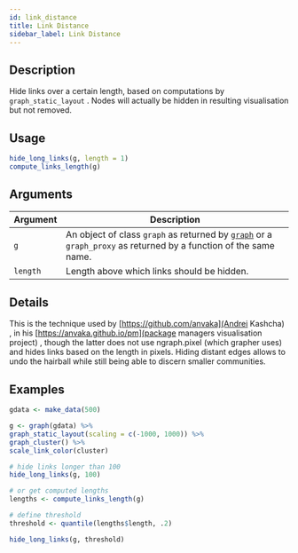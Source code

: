```yaml
---
id: link_distance
title: Link Distance
sidebar_label: Link Distance
---
```


## Description

Hide links over a certain length, based on computations by `graph_static_layout` .
 Nodes will actually be hidden in resulting visualisation but not removed.


## Usage

```r
hide_long_links(g, length = 1)
compute_links_length(g)
```


## Arguments

Argument      |Description
------------- |----------------
`g`     |     An object of class `graph` as returned by [`graph`](#graph) or a `graph_proxy`  as returned by a function of the same name.
`length`     |     Length above which links should be hidden.


## Details

This is the technique used by [https://github.com/anvaka](Andrei Kashcha) ,
 in his [https://anvaka.github.io/pm](package managers visualisation project) , though
 the latter does not use ngraph.pixel (which grapher uses) and hides links based on the
 length in pixels. Hiding distant edges allows to undo the hairball while still being
 able to discern smaller communities.


## Examples

```r
gdata <- make_data(500)

g <- graph(gdata) %>%
graph_static_layout(scaling = c(-1000, 1000)) %>%
graph_cluster() %>%
scale_link_color(cluster)

# hide links longer than 100
hide_long_links(g, 100)

# or get computed lengths
lengths <- compute_links_length(g)

# define threshold
threshold <- quantile(lengths$length, .2)

hide_long_links(g, threshold)
```


